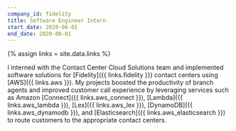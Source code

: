 ```yaml
---
company_id: fidelity
title: Software Engineer Intern
start_date: 2020-06-01
end_date: 2020-08-01
---
```


{% assign links = site.data.links %}

I interned with the Contact Center Cloud Solutions team and implemented software
solutions for [Fidelity]({{ links.fidelity }}) contact centers using [AWS]({{
links.aws }}). My projects boosted the productivity of branch agents and
improved customer call experience by leveraging services such as Amazon
[Connect]({{ links.aws_connect }}), [Lambda]({{ links.aws_lambda }}), [Lex]({{
links.aws_lex }}), [DynamoDB]({{ links.aws_dynamodb }}), and [Elasticsearch]({{
links.aws_elasticsearch }}) to route customers to the appropriate contact
centers.
